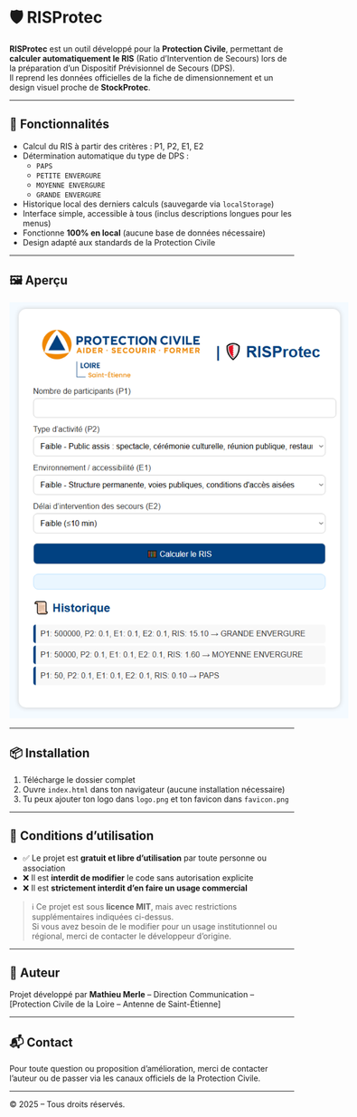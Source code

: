 # 🛡️ RISProtec

**RISProtec** est un outil développé pour la **Protection Civile**, permettant de **calculer automatiquement le RIS** (Ratio d’Intervention de Secours) lors de la préparation d’un Dispositif Prévisionnel de Secours (DPS).  
Il reprend les données officielles de la fiche de dimensionnement et un design visuel proche de **StockProtec**.

---

## 🚀 Fonctionnalités

- Calcul du RIS à partir des critères : P1, P2, E1, E2
- Détermination automatique du type de DPS :
  - `PAPS`
  - `PETITE ENVERGURE`
  - `MOYENNE ENVERGURE`
  - `GRANDE ENVERGURE`
- Historique local des derniers calculs (sauvegarde via `localStorage`)
- Interface simple, accessible à tous (inclus descriptions longues pour les menus)
- Fonctionne **100% en local** (aucune base de données nécessaire)
- Design adapté aux standards de la Protection Civile

---

## 🖼️ Aperçu

<img src="demo/screenshot.png" alt="Aperçu du site RISProtec" style="max-width: 600px;">

---

## 📦 Installation

1. Télécharge le dossier complet
2. Ouvre `index.html` dans ton navigateur (aucune installation nécessaire)
3. Tu peux ajouter ton logo dans `logo.png` et ton favicon dans `favicon.png`

---

## 📜 Conditions d’utilisation

- ✅ Le projet est **gratuit et libre d’utilisation** par toute personne ou association
- ❌ Il est **interdit de modifier** le code sans autorisation explicite
- ❌ Il est **strictement interdit d’en faire un usage commercial**

> ℹ️ Ce projet est sous **licence MIT**, mais avec restrictions supplémentaires indiquées ci-dessus.  
> Si vous avez besoin de le modifier pour un usage institutionnel ou régional, merci de contacter le développeur d’origine.

---

## 👤 Auteur

Projet développé par **Mathieu Merle** – Direction Communication – [Protection Civile de la Loire – Antenne de Saint-Étienne]

---

## 📬 Contact

Pour toute question ou proposition d’amélioration, merci de contacter l’auteur ou de passer via les canaux officiels de la Protection Civile.

---

© 2025 – Tous droits réservés.
